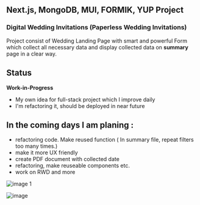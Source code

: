 ## Next.js, MongoDB, MUI, FORMIK, YUP Project

### Digital Wedding Invitations (Paperless Wedding Invitations)

Project consist of Wedding Landing Page with smart and powerful Form which collect all necessary data and display  collected data on **summary** page in a clear way. 


## Status

**Work-in-Progress**

- My own idea for full-stack project which I improve daily
- I'm refactoring it, should be deployed in near future

## In the coming days I am planing : 

- refactoring code. Make reused function ( In summary file, repeat filters too many times.)
- make it more UX friendly
- create PDF document with collected date
- refactoring, make reuseable components etc.
- work on RWD and more 






![image 1](https://user-images.githubusercontent.com/47687566/199193895-4b9838a3-d3fb-462f-af01-13edae7478ff.jpg)


![image](https://user-images.githubusercontent.com/47687566/199197621-ba202f50-3ac1-4a63-9c3b-98489671487d.png)

